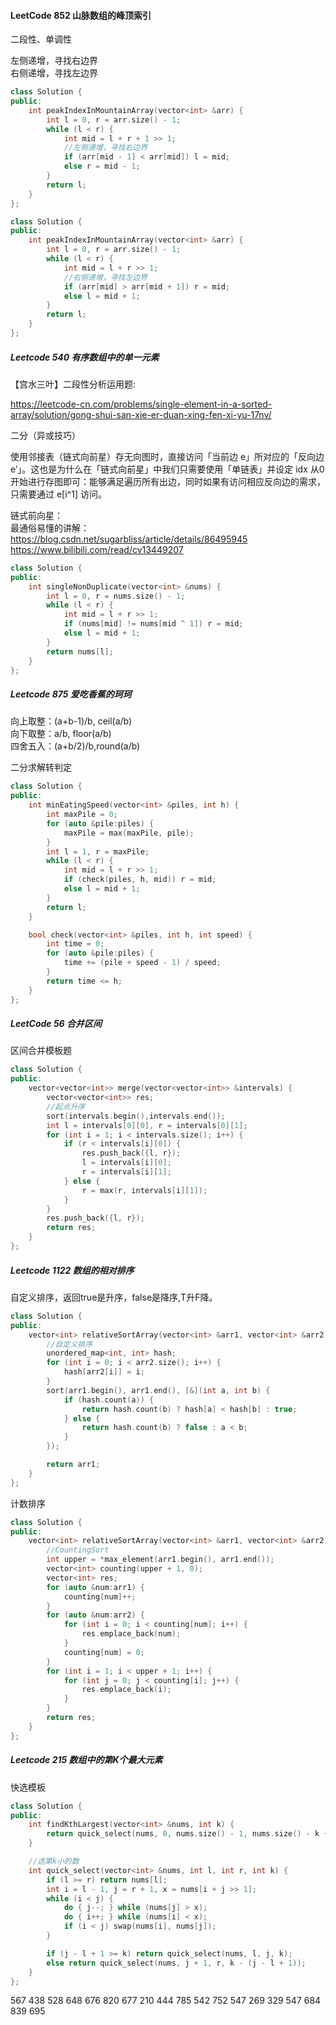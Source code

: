#### LeetCode 852 山脉数组的峰顶索引    

二段性、单调性

左侧递增，寻找右边界     
右侧递增，寻找左边界 

```C++
class Solution {
public:
    int peakIndexInMountainArray(vector<int> &arr) {
        int l = 0, r = arr.size() - 1;
        while (l < r) {
            int mid = l + r + 1 >> 1;
            //左侧递增，寻找右边界
            if (arr[mid - 1] < arr[mid]) l = mid;
            else r = mid - 1;
        }
        return l;
    }
};

class Solution {
public:
    int peakIndexInMountainArray(vector<int> &arr) {
        int l = 0, r = arr.size() - 1;
        while (l < r) {
            int mid = l + r >> 1;
            //右侧递增，寻找左边界
            if (arr[mid] > arr[mid + 1]) r = mid;
            else l = mid + 1;
        }
        return l;
    }
};
```

##### Leetcode 540 有序数组中的单一元素

【宫水三叶】二段性分析运用题:

https://leetcode-cn.com/problems/single-element-in-a-sorted-array/solution/gong-shui-san-xie-er-duan-xing-fen-xi-yu-17nv/

二分（异或技巧）      

使用邻接表（链式向前星）存无向图时，直接访问「当前边 e」所对应的「反向边 e′」。这也是为什么在「链式向前星」中我们只需要使用「单链表」并设定 idx 从0 开始进行存图即可：能够满足遍历所有出边，同时如果有访问相应反向边的需求，只需要通过 e[i^1] 访问。

链式前向星：         
最通俗易懂的讲解：https://blog.csdn.net/sugarbliss/article/details/86495945      
https://www.bilibili.com/read/cv13449207     

```C++
class Solution {
public:
    int singleNonDuplicate(vector<int> &nums) {
        int l = 0, r = nums.size() - 1;
        while (l < r) {
            int mid = l + r >> 1;
            if (nums[mid] != nums[mid ^ 1]) r = mid;
            else l = mid + 1;
        }
        return nums[l];
    }
};

```

##### Leetcode 875 爱吃香蕉的珂珂

向上取整：(a+b-1)/b, ceil(a/b)   
向下取整：a/b, floor(a/b)  
四舍五入：(a+b/2)/b,round(a/b)  

二分求解转判定

```C++
class Solution {
public:
    int minEatingSpeed(vector<int> &piles, int h) {
        int maxPile = 0;
        for (auto &pile:piles) {
            maxPile = max(maxPile, pile);
        }
        int l = 1, r = maxPile;
        while (l < r) {
            int mid = l + r >> 1;
            if (check(piles, h, mid)) r = mid;
            else l = mid + 1;
        }
        return l;
    }

    bool check(vector<int> &piles, int h, int speed) {
        int time = 0;
        for (auto &pile:piles) {
            time += (pile + speed - 1) / speed;
        }
        return time <= h;
    }
};

```

##### LeetCode 56 合并区间

区间合并模板题

```C++
class Solution {
public:
    vector<vector<int>> merge(vector<vector<int>> &intervals) {
        vector<vector<int>> res;
        //起点升序
        sort(intervals.begin(),intervals.end());
        int l = intervals[0][0], r = intervals[0][1];
        for (int i = 1; i < intervals.size(); i++) {
            if (r < intervals[i][0]) {
                res.push_back({l, r});
                l = intervals[i][0];
                r = intervals[i][1];
            } else {
                r = max(r, intervals[i][1]);
            }
        }
        res.push_back({l, r});
        return res;
    }
};
```


##### Leetcode 1122 数组的相对排序

自定义排序，返回true是升序，false是降序,T升F降。

```C++
class Solution {
public:
    vector<int> relativeSortArray(vector<int> &arr1, vector<int> &arr2) {
        //自定义排序
        unordered_map<int, int> hash;
        for (int i = 0; i < arr2.size(); i++) {
            hash[arr2[i]] = i;
        }
        sort(arr1.begin(), arr1.end(), [&](int a, int b) {
            if (hash.count(a)) {
                return hash.count(b) ? hash[a] < hash[b] : true;
            } else {
                return hash.count(b) ? false : a < b;
            }
        });

        return arr1;
    }
};

```

计数排序

```C++
class Solution {
public:
    vector<int> relativeSortArray(vector<int> &arr1, vector<int> &arr2) {
        //CountingSort
        int upper = *max_element(arr1.begin(), arr1.end());
        vector<int> counting(upper + 1, 0);
        vector<int> res;
        for (auto &num:arr1) {
            counting[num]++;
        }
        for (auto &num:arr2) {
            for (int i = 0; i < counting[num]; i++) {
                res.emplace_back(num);
            }
            counting[num] = 0;
        }
        for (int i = 1; i < upper + 1; i++) {
            for (int j = 0; j < counting[i]; j++) {
                res.emplace_back(i);
            }
        }
        return res;
    }
};
```

##### Leetcode 215  数组中的第K个最大元素

快选模板

```C++
class Solution {
public:
    int findKthLargest(vector<int> &nums, int k) {
        return quick_select(nums, 0, nums.size() - 1, nums.size() - k + 1);
    }

    //选第k小的数
    int quick_select(vector<int> &nums, int l, int r, int k) {
        if (l >= r) return nums[l];
        int i = l - 1, j = r + 1, x = nums[i + j >> 1];
        while (i < j) {
            do { j--; } while (nums[j] > x);
            do { i++; } while (nums[i] < x);
            if (i < j) swap(nums[i], nums[j]);
        }

        if (j - l + 1 >= k) return quick_select(nums, l, j, k);
        else return quick_select(nums, j + 1, r, k - (j - l + 1));
    }
};
```


 567   438  528  648  676 820 677 210 444  785  542 752 547 269 329  547 684 839  695 
